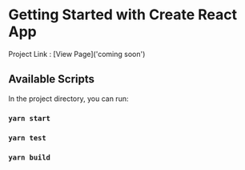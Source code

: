 # Getting Started with Create React App

Project Link : [View Page]('coming soon')

## Available Scripts

In the project directory, you can run:

### `yarn start`

### `yarn test`

### `yarn build`
